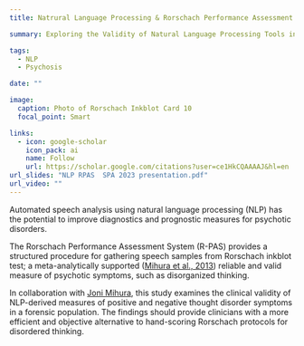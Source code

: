 ```yaml
---
title: Natrural Language Processing & Rorschach Performance Assessment System

summary: Exploring the Validity of Natural Language Processing Tools in Psychosis Assessment 

tags:
  - NLP
  - Psychosis

date: ""

image: 
  caption: Photo of Rorschach Inkblot Card 10
  focal_point: Smart

links:
  - icon: google-scholar
    icon_pack: ai
    name: Follow
    url: https://scholar.google.com/citations?user=ce1HkCQAAAAJ&hl=en
url_slides: "NLP RPAS  SPA 2023 presentation.pdf"
url_video: ""
---
```


Automated speech analysis using natural language processing (NLP) has the potential to improve diagnostics and prognostic measures for psychotic disorders.

The Rorschach Performance Assessment System (R-PAS) provides a structured procedure for gathering speech samples from Rorschach inkblot test; a meta-analytically supported ([Mihura et al., 2013](https://psycnet.apa.org/record/2012-23139-001)) reliable and valid measure of psychotic symptoms, such as disorganized thinking. 

In collaboration with [Joni Mihura](https://www.utoledo.edu/al/psychology/people/faculty/mihura.html), this study examines the clinical validity of NLP-derived measures of positive and negative thought disorder symptoms in a forensic population. The findings should provide clinicians with a more efficient and objective alternative to hand-scoring Rorschach protocols for disordered thinking. 
